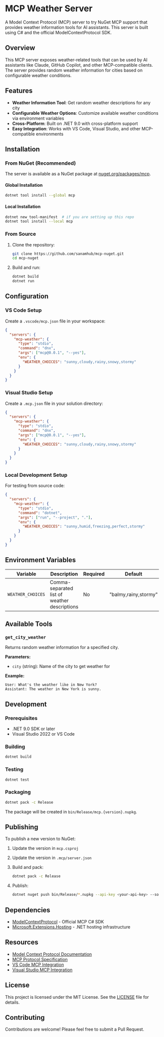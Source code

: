 # MCP Weather Server

A Model Context Protocol (MCP) server to try NuGet MCP support that provides weather information tools for AI assistants. This server is built using C# and the official ModelContextProtocol SDK.

## Overview

This MCP server exposes weather-related tools that can be used by AI assistants like Claude, GitHub Copilot, and other MCP-compatible clients. The server provides random weather information for cities based on configurable weather conditions.

## Features

- **Weather Information Tool**: Get random weather descriptions for any city
- **Configurable Weather Options**: Customize available weather conditions via environment variables
- **Cross-Platform**: Built on .NET 9.0 with cross-platform support
- **Easy Integration**: Works with VS Code, Visual Studio, and other MCP-compatible environments

## Installation

### From NuGet (Recommended)

The server is available as a NuGet package at [nuget.org/packages/mcp](https://www.nuget.org/packages/mcp).

#### Global Installation

```bash
dotnet tool install --global mcp
```

#### Local Installation

```bash
dotnet new tool-manifest  # if you are setting up this repo
dotnet tool install --local mcp
```

### From Source

1. Clone the repository:

   ```bash
   git clone https://github.com/sanamhub/mcp-nuget.git
   cd mcp-nuget
   ```

2. Build and run:

   ```bash
   dotnet build
   dotnet run
   ```

## Configuration

### VS Code Setup

Create a `.vscode/mcp.json` file in your workspace:

```json
{
  "servers": {
    "mcp-weather": {
      "type": "stdio",
      "command": "dnx",
      "args": ["mcp@0.0.1", "--yes"],
      "env": {
        "WEATHER_CHOICES": "sunny,cloudy,rainy,snowy,stormy"
      }
    }
  }
}
```

### Visual Studio Setup

Create a `.mcp.json` file in your solution directory:

```json
{
  "servers": {
    "mcp-weather": {
      "type": "stdio",
      "command": "dnx",
      "args": ["mcp@0.0.1", "--yes"],
      "env": {
        "WEATHER_CHOICES": "sunny,cloudy,rainy,snowy,stormy"
      }
    }
  }
}
```

### Local Development Setup

For testing from source code:

```json
{
  "servers": {
    "mcp-weather": {
      "type": "stdio",
      "command": "dotnet",
      "args": ["run", "--project", "."],
      "env": {
        "WEATHER_CHOICES": "sunny,humid,freezing,perfect,stormy"
      }
    }
  }
}
```

## Environment Variables

| Variable          | Description                                  | Required | Default              |
| ----------------- | -------------------------------------------- | -------- | -------------------- |
| `WEATHER_CHOICES` | Comma-separated list of weather descriptions | No       | "balmy,rainy,stormy" |

## Available Tools

### `get_city_weather`

Returns random weather information for a specified city.

**Parameters:**

- `city` (string): Name of the city to get weather for

**Example:**

```text
User: What's the weather like in New York?
Assistant: The weather in New York is sunny.
```

## Development

### Prerequisites

- .NET 9.0 SDK or later
- Visual Studio 2022 or VS Code

### Building

```bash
dotnet build
```

### Testing

```bash
dotnet test
```

### Packaging

```bash
dotnet pack -c Release
```

The package will be created in `bin/Release/mcp.{version}.nupkg`.

## Publishing

To publish a new version to NuGet:

1. Update the version in `mcp.csproj`
2. Update the version in `.mcp/server.json`
3. Build and pack:

   ```bash
   dotnet pack -c Release
   ```

4. Publish:

   ```bash
   dotnet nuget push bin/Release/*.nupkg --api-key <your-api-key> --source https://api.nuget.org/v3/index.json
   ```

## Dependencies

- [ModelContextProtocol](https://www.nuget.org/packages/ModelContextProtocol) - Official MCP C# SDK
- [Microsoft.Extensions.Hosting](https://www.nuget.org/packages/Microsoft.Extensions.Hosting) - .NET hosting infrastructure

## Resources

- [Model Context Protocol Documentation](https://modelcontextprotocol.io/)
- [MCP Protocol Specification](https://spec.modelcontextprotocol.io/)
- [VS Code MCP Integration](https://code.visualstudio.com/docs/copilot/chat/mcp-servers)
- [Visual Studio MCP Integration](https://learn.microsoft.com/visualstudio/ide/mcp-servers)

## License

This project is licensed under the MIT License. See the [LICENSE](LICENSE) file for details.

## Contributing

Contributions are welcome! Please feel free to submit a Pull Request.
